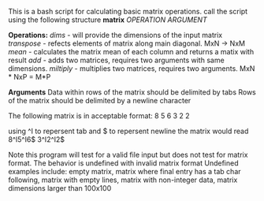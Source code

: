 This is a bash script for calculating basic matrix operations. 
call the script using the following structure
**matrix** *OPERATION* *ARGUMENT*

**Operations:**
*dims* - will provide the dimensions of the input matrix
*transpose* - refects elements of matrix along main diagonal. MxN -> NxM
*mean* - calculates the matrix mean of each column and returns a matix with result
*add* - adds two matrices, requires two arguments with same dimensions.
*miltiply* - multiplies two matrices, requires two arguments. MxN * NxP = M*P

**Arguments**
Data within rows of the matrix should be delimited by tabs
Rows of the matrix should be delimited by a newline character

The following matrix is in acceptable format:
    8   5   6
    3   2   2

using ^I to repersent tab and $ to repersent newline the matrix would read
    8^I5^I6$
    3^I2^I2$

Note this program will test for a valid file input but does not test for matrix format. The behavior is undefined with invalid matrix format
Undefined examples include:
    empty matrix, matrix where final entry has a tab char following, matrix with empty lines, matrix with non-integer data, matrix dimensions larger than 100x100